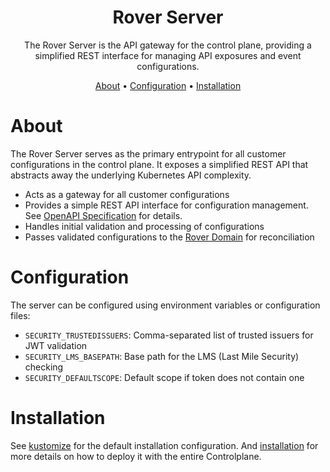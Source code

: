<!--
Copyright 2025 Deutsche Telekom IT GmbH

SPDX-License-Identifier: Apache-2.0
-->

<p align="center">
  <h1 align="center">Rover Server</h1>
</p>

<p align="center">
  The Rover Server is the API gateway for the control plane, providing a simplified REST interface
  for managing API exposures and event configurations.
</p>

<p align="center">
  <a href="#about">About</a> •
  <a href="#configuration">Configuration</a> •
  <a href="#installation">Installation</a>
</p>

# About

The Rover Server serves as the primary entrypoint for all customer configurations in the control plane. It exposes a simplified REST API that abstracts away the underlying Kubernetes API complexity.

- Acts as a gateway for all customer configurations
- Provides a simple REST API interface for configuration management. See [OpenAPI Specification](./api/openapi.yaml) for details.
- Handles initial validation and processing of configurations
- Passes validated configurations to the [Rover Domain](../rover/README.md) for reconciliation

# Configuration

The server can be configured using environment variables or configuration files:

- `SECURITY_TRUSTEDISSUERS`: Comma-separated list of trusted issuers for JWT validation
- `SECURITY_LMS_BASEPATH`: Base path for the LMS (Last Mile Security) checking
- `SECURITY_DEFAULTSCOPE`: Default scope if token does not contain one

# Installation

See [kustomize](./config/default/kustomization.yaml) for the default installation configuration. And [installation](../install/kustomization.yaml) for more details on how to deploy it with the entire Controlplane.
